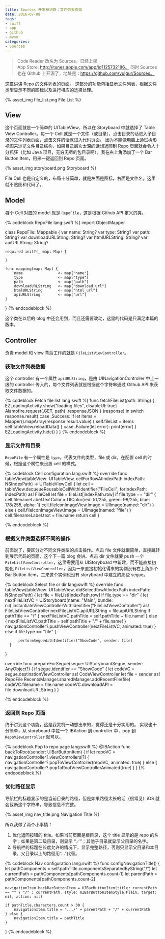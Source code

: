 ```yaml
---
title: Sources 开发日记四：文件列表页面
date: 2016-07-08
tags:
- swift
- app
- github
- mvvm
categories:
- Sources
---
```


>Code Reader 改名为 Sources，已经上架  
>App Store: http://itunes.apple.com/app/id1125732186。
>同时 Sources 也在 Github 上开源了，地址是：https://github.com/vulgur/Sources。

这篇讲讲 Repo 的文件列表的页面。
这部分的功能包括显示文件列表，根据文件类型显示不同的图标以及进行相应的选择处理。
<!-- more -->

{% asset_img file_list.png File List %}

## View

这个页面就是一个简单的 UITableView，所以在 Storyboard 中就选择了 Table View Controller。每一个 Cell 就是一个文件（或目录），点击目录的话进入子目录的文件列表页面，点击文件的话就进入代码页面。
因为不能像电脑上通过树形视图来浏览文件目录结构，如果目录层次太深的话想返回到 Repo 页面就会令人十分抓狂（比如 Java 项目，无穷无尽的包目录啊），我在右上角添加了一个 Bar Button Item，用来一键返回到 Repo 页面。

{% asset_img storyboard.png Storyboard %}

File Cell 也是自定义的，布局十分简单，就是左面是图标，右面是文件名，这里就不贴图和代码了。

## Model

每个 Cell 对应的 model 就是 `RepoFile`，这是根据 Github API 定义的类。

{% codeblock RepoFile lang:swift %}
import ObjectMapper

class RepoFile: Mappable {
    var name: String?
    var type: String?
    var path: String?
    var downloadURLString: String?
    var htmlURLString: String?
    var apiURLString: String?

    required init?(_ map: Map) {

    }

    func mapping(map: Map) {
        name                <- map["name"]
        type                <- map["type"]
        path                <- map["path"]
        downloadURLString   <- map["download_url"]
        htmlURLString       <- map["html_url"]
        apiURLString        <- map["url"]
    }
}
{% endcodeblock %}

这个类在以后的 blog 中还会用到，而且还需要改动，这里的代码是只满足本篇的版本。

## Controller

负责 model 和 view 背后工作的就是 `FileListViewController`。

### 获取文件列表数据

这个 controller 有一个属性 `apiURLString`，是由 UINavigationController 中上一级的 controller 传入的，每个文件列表就是根据这个字符串通过 Github API 来获取文件数据的。

{% codeblock Fetch file list lang:swift %}
func fetchFileList(path: String) {
      EZLoadingActivity.show("loading files", disableUI: true)
      Alamofire.request(.GET, path)
          .responseJSON { (response) in
              switch response.result{
              case .Success:
                  if let items = Mapper<RepoFile>().mapArray(response.result.value) {
                      self.fileList = items
                      self.tableView.reloadData()
                  }
              case .Failure(let error):
                  print(error)
              }
              EZLoadingActivity.hide()
      }
  }
{% endcodeblock %}

### 显示文件和目录

`RepoFile` 有一个属性是 `type`，代表文件的类型，file 或 dir。在配置 cell 的时候，根据这个属性来设置 cell 的样式。

{% codeblock Cell configuration lang:swift %}
override func tableView(tableView: UITableView, cellForRowAtIndexPath indexPath: NSIndexPath) -> UITableViewCell {
     let cell = tableView.dequeueReusableCellWithIdentifier("FileCell", forIndexPath: indexPath) as! FileCell
     let file = fileList[indexPath.row]
     if file.type == "dir" {
         cell.filenameLabel.textColor = UIColor(red: 51/255, green: 98/255, blue: 178/255, alpha: 1)
         cell.fileIconImageView.image = UIImage(named: "dir")
     } else {
         cell.fileIconImageView.image = UIImage(named: "file")
     }
     cell.filenameLabel.text = file.name
     return cell
 }

{% endcodeblock %}

### 根据文件类型选择不同的操作

前面说了，要区分对不同文件类型的点击操作。点击 file 文件就很简单，直接跳转到展示代码的页面，这个下一篇 blog 会讲。点击 dir 文件就要 push 一个 `FileListViewController`，这里需要用从 UIStoryboard 中新建，而不能直接初始化 `FileListViewController`，因为一来直接初始化得来的实例没有右上角那个 Bar Button Item，二来这个实例也没有 storyboard 中建立的那些 segue。

{% codeblock Select file or dir lang:swift %}
override func tableView(tableView: UITableView, didSelectRowAtIndexPath indexPath: NSIndexPath) {
      let file = fileList[indexPath.row]
      if file.type == "dir" {
          let nextFileListVC = UIStoryboard(name: "Main", bundle: nil).instantiateViewControllerWithIdentifier("FileListViewController") as! FileListViewController
          nextFileListVC.apiURLString = file.apiURLString
          if pathTitle == "/" {
              nextFileListVC.pathTitle = self.pathTitle + file.name!
          } else {
              nextFileListVC.pathTitle = self.pathTitle + "/" + file.name!
          }
          navigationController?.pushViewController(nextFileListVC, animated: true)
      } else if file.type == "file" {

          performSegueWithIdentifier("ShowCode", sender: file)
      }
}

override func prepareForSegue(segue: UIStoryboardSegue, sender: AnyObject?) {
    if segue.identifier == "ShowCode" {
        let codeVC = segue.destinationViewController as! CodeViewController
        let file = sender as! RepoFile
        RecentsManager.sharedManager.addRecentFile(file)
        codeVC.filename = file.name
        codeVC.downloadAPI = file.downloadURLString
    }
}

{% endcodeblock %}

### 返回到 Repo 页面

终于讲到这个功能，这是我灵机一动想出来的，觉得还是十分实用的。
实现也十分简单，从 storyboard 中拉一个 IBAction 到 controller 中，pop 到 `RepoViewController` 就可以。

{% codeblock Pop to repo page lang:swift %}
@IBAction func backToRoot(sender: UIBarButtonItem) {
    if let repoVC = navigationController?.viewControllers[1] {
        navigationController?.popToViewController(repoVC, animated: true)
    } else {
        navigationController?.popToRootViewControllerAnimated(true)
    }
}
{% endcodeblock %}

### 优化路径显示

导航栏的标题显示的是当前目录的路径，但是如果路径太长的话（很常见）iOS 就会截断这个字符串，导致信息不完整。

{% asset_img nav_title.png Navigation Title %}

所以我做了两个小事情：

1. 优化返回按钮的 title。如果当前页面是根目录，这个 title 显示的是 repo 的名字；如果是第二级目录，则显示 “／”；其他子目录就显示父目录的名字。
2. 导航栏的标题在长度允许的情况下，显示完整路径，否则只显示父目录和本目录，父目录以上的路径用“…”代替。

{% codeblock Nav configuration lang:swift %}
func configNavigationTitle() {
    let pathComponents = self.pathTitle.componentsSeparatedByString("/")
    let currentPath = pathComponents[pathComponents.count-1]
    let parentPath = pathComponents[pathComponents.count-2]

    navigationItem.backBarButtonItem = UIBarButtonItem(title: currentPath == "" ? "/" : currentPath, style: UIBarButtonItemStyle.Plain, target: nil, action: nil)

    if pathTitle.characters.count > 30 {
        navigationItem.title = ".../" + parentPath + "/" + currentPath
    } else {
        navigationItem.title = pathTitle
    }
}
{% endcodeblock %}